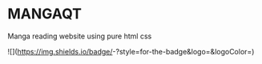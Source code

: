 # MANGAQT
Manga reading website using pure html css

![<Badge Name>](https://img.shields.io/badge/<Badge Text>-<Background Color>?style=for-the-badge&logo=<Icon Name>&logoColor=<Logo Color>)
